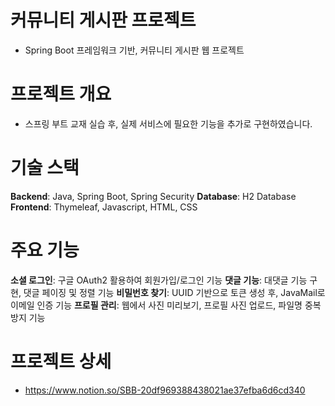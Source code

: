 # 커뮤니티 게시판 프로젝트
- Spring Boot 프레임워크 기반, 커뮤니티 게시판 웹 프로젝트

# 프로젝트 개요
- 스프링 부트 교재 실습 후, 실제 서비스에 필요한 기능을 추가로 구현하였습니다.

# 기술 스택
**Backend**: Java, Spring Boot, Spring Security
**Database**: H2 Database
**Frontend**: Thymeleaf, Javascript, HTML, CSS

# 주요 기능
**소셜 로그인**: 구글 OAuth2 활용하여 회원가입/로그인 기능
**댓글 기능**: 대댓글 기능 구현, 댓글 페이징 및 정렬 기능
**비밀번호 찾기**: UUID 기반으로 토큰 생성 후, JavaMail로 이메일 인증 기능
**프로필 관리**: 웹에서 사진 미리보기, 프로필 사진 업로드, 파일명 중복 방지 기능

# 프로젝트 상세
- https://www.notion.so/SBB-20df969388438021ae37efba6d6cd340
